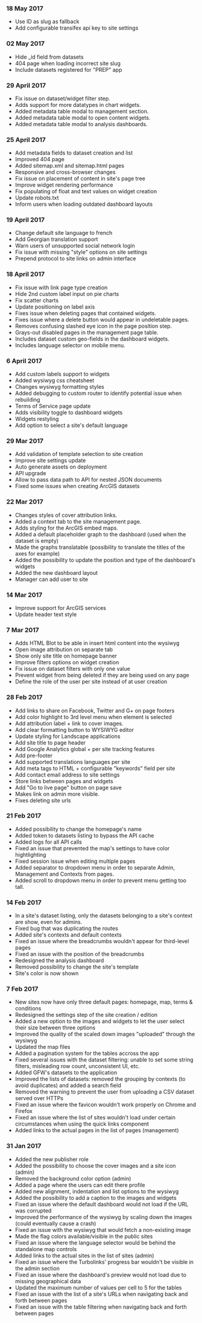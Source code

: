 

### 18 May 2017
- Use ID as slug as fallback
- Add configurable transifex api key to site settings

### 02 May 2017
- Hide _id field from datasets
- 404 page when loading incorrect site slug
- Include datasets registered for "PREP" app

### 29 April 2017
- Fix issue on dataset/widget filter step.
- Adds support for more datatypes in chart widgets.
- Added metadata table modal to management section.
- Added metadata table modal to open content widgets.
- Added metadata table modal to analysis dashboards.

### 25 April 2017
- Add metadata fields to dataset creation and list
- Improved 404 page
- Added sitemap.xml and sitemap.html pages
- Responsive and cross-browser changes
- Fix issue on placement of content in site's page tree
- Improve widget rendering performance
- Fix populating of float and text values on widget creation
- Update robots.txt
- Inform users when loading outdated dashboard layouts

### 19 April 2017
- Change default site language to french
- Add Georgian translation support
- Warn users of unsupported social network login
- Fix issue with missing "style" options on site settings
- Prepend protocol to site links on admin interface

### 18 April 2017
- Fix issue with link page type creation
- Hide 2nd custom label input on pie charts
- Fix scatter charts
- Update positioning on label axis
- Fixes issue when deleting pages that contained widgets.
- Fixes issue where a delete button would appear in undeletable pages.
- Removes confusing slashed eye icon in the page position step.
- Grays-out disabled pages in the management page table.
- Includes dataset custom geo-fields in the dashboard widgets.
- Includes language selector on mobile menu.

### 6 April 2017
- Add custom labels support to widgets
- Added wysiwyg css cheatsheet
- Changes wysiwyg formatting styles
- Added debugging to custom router to identify potential issue when rebuilding
- Terms of Service page update
- Adds visibility toggle to dashboard widgets
- Widgets restyling
- Add option to select a site's default language

### 29 Mar 2017
- Add validation of template selection to site creation
- Improve site settings update
- Auto generate assets on deployment
- API upgrade
- Allow to pass data path to API for nested JSON documents
- Fixed some issues when creating ArcGIS datasets

### 22 Mar 2017
- Changes styles of cover attribution links.
- Added a context tab to the site management page.
- Adds styling for the ArcGIS embed maps.
- Added a default placeholder graph to the dashboard (used when the dataset is empty)
- Made the graphs translatable (possibility to translate the titles of the axes for example)
- Added the possibility to update the position and type of the dashboard's widgets
- Added the new dashboard layout
- Manager can add user to site

### 14 Mar 2017
- Improve support for ArcGIS services
- Update header text style

### 7 Mar 2017
- Adds HTML Blot to be able in insert html content into the wysiwyg
- Open image attribution on separate tab
- Show only site title on homepage banner
- Improve filters options on widget creation
- Fix issue on dataset filters with only one value
- Prevent widget from being deleted if they are being used on any page
- Define the role of the user per site instead of at user creation

### 28 Feb 2017
- Add links to share on Facebook, Twitter and G+ on page footers
- Add color highlight to 3rd level menu when element is selected
- Add attribution label + link to cover images.
- Add clear formatting button to WYSIWYG editor
- Update styling for Landscape applications
- Add site title to page header
- Add Google Analytics global + per site tracking features
- Add pre-footer
- Add supported translations languages per site
- Add meta tags to HTML + configurable "keywords" field per site
- Add contact email address to site settings
- Store links between pages and widgets
- Add "Go to live page" button on page save
- Makes link on admin more visible.
- Fixes deleting site urls

### 21 Feb 2017
- Added possibility to change the homepage's name
- Added token to datasets listing to bypass the API cache
- Added logs for all API calls
- Fixed an issue that prevented the map's settings to have color hightlighting
- Fixed session issue when editing multiple pages
- Added separator to dropdown menu in order to separate Admin, Management and Contexts from pages.
- Added scroll to dropdown menu in order to prevent menu getting too tall.

### 14 Feb 2017
- In a site's dataset listing, only the datasets belonging to a site's context are show, even for admins.
- Fixed bug that was duplicating the routes
- Added site's contexts and default contexts
- Fixed an issue where the breadcrumbs wouldn't appear for third-level pages
- Fixed an issue with the position of the breadcrumbs
- Redesigned the analysis dashboard
- Removed possibility to change the site's template
- Site's color is now shown

### 7 Feb 2017
- New sites now have only three default pages: homepage, map, terms & conditions
- Redesigned the settings step of the site creation / edition
- Added a new option to the images and widgets to let the user select their size between three options
- Improved the quality of the scaled down images "uploaded" through the wysiwyg
- Updated the map files
- Added a pagination system for the tables accross the app
- Fixed several issues with the dataset filtering: unable to set some string filters, misleading row count, unconsistent UI, etc.
- Added GFW's datasets to the application
- Improved the lists of datasets: removed the grouping by contexts (to avoid duplicates) and added a search field
- Removed the warning to prevent the user from uploading a CSV dataset served over HTTPs
- Fixed an issue where the favicon wouldn't work properly on Chrome and Firefox
- Fixed an issue where the list of sites wouldn't load under certain circumstances when using the quick links component
- Added links to the actual pages in the list of pages (management)

### 31 Jan 2017
- Added the new publisher role
- Added the possibility to choose the cover images and a site icon (admin)
- Removed the background color option (admin)
- Added a page where the users can edit there profile
- Added new alignment, indentation and list options to the wysiwyg
- Added the possibility to add a caption to the images and widgets
- Fixed an issue where the default dashboard would not load if the URL was corrupted
- Improved the performance of the wysiwyg by scaling down the images (could eventually cause a crash)
- Fixed an issue with the wysiwyg that would fetch a non-existing image
- Made the flag colors available/visible in the public sites
- Fixed an issue where the language selector would be behind the standalone map controls
- Added links to the actual sites in the list of sites (admin)
- Fixed an issue where the Turbolinks' progress bar wouldn't be visible in the admin section
- Fixed an issue where the dashboard's preview would not load due to missing geographical data
- Updated the maximum number of values per cell to 5 for the tables
- Fixed an issue with the list of a site's URLs when navigating back and forth between pages
- Fixed an issue with the table filtering when navigating back and forth between pages
